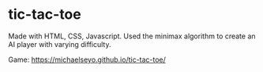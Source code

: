 # tic-tac-toe
Made with HTML, CSS, Javascript. Used the minimax algorithm to create an AI player with varying difficulty.

Game: https://michaelseyo.github.io/tic-tac-toe/
